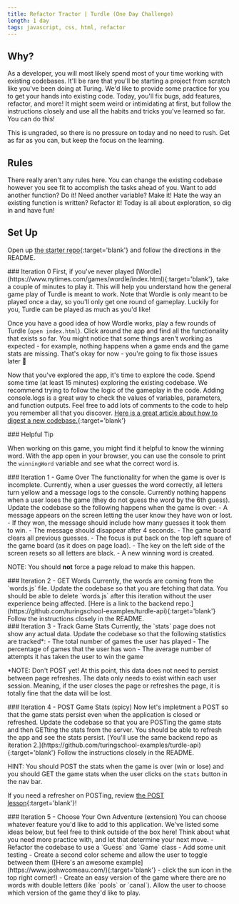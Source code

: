 ```yaml
---
title: Refactor Tractor | Turdle (One Day Challenge)
length: 1 day
tags: javascript, css, html, refactor
---
```


## Why?
As a developer, you will most likely spend most of your time working with existing codebases. It'll be rare that you'll be starting a project from scratch like you've been doing at Turing. We'd like to provide some practice for you to get your hands into existing code. Today, you'll fix bugs, add features, refactor, and more! It might seem weird or intimidating at first, but follow the instructions closely and use all the habits and tricks you've learned so far. You can do this!  

This is ungraded, so there is no pressure on today and no need to rush. Get as far as you can, but keep the focus on the learning.

## Rules
There really aren't any rules here. You can change the existing codebase however you see fit to accomplish the tasks ahead of you. Want to add another function? Do it! Need another variable? Make it! Hate the way an existing function is written? Refactor it! Today is all about exploration, so dig in and have fun!

## Set Up
Open up [the starter repo](https://github.com/turingschool-examples/turdle){:target='blank'} and follow the directions in the README.

<section class="answer">
### Iteration 0
First, if you've never played [Wordle](https://www.nytimes.com/games/wordle/index.html){:target='blank'}, take a couple of minutes to play it. This will help you understand how the general game play of Turdle is meant to work. Note that Wordle is only meant to be played once a day, so you'll only get one round of gameplay. Luckily for you, Turdle can be played as much as you'd like!   

Once you have a good idea of how Wordle works, play a few rounds of Turdle (`open index.html`). Click around the app and find all the functionality that exists so far. You might notice that some things aren't working as expected - for example, nothing happens when a game ends and the game stats are missing. That's okay for now - you're going to fix those issues later 🙂  

Now that you've explored the app, it's time to explore the code. Spend some time (at least 15 minutes) exploring the existing codebase. We recommend trying to follow the logic of the gameplay in the code. Adding console.logs is a great way to check the values of variables, parameters, and function outputs. Feel free to add lots of comments to the code to help you remember all that you discover. [Here is a great article about how to digest a new codebase.](https://dev.to/ericweissman/diving-into-a-new-codebase-4b38){:target='blank'}

<section class="note">
### Helpful Tip

When working on this game, you might find it helpful to know the winning word. With the app open in your browser, you can use the console to print the `winningWord` variable and see what the correct word is.
</section>
</section>
<section class="answer">
### Iteration 1 - Game Over
The functionality for when the game is over is incomplete. Currently, when a user guesses the word correctly, all letters turn yellow and a message logs to the console. Currently nothing happens when a user loses the game (they do not guess the word by the 6th guess). Update the codebase so the following happens when the game is over:
- A message appears on the screen letting the user know they have won or lost.
- If they won, the message should include how many guesses it took them to win.
- The message should disappear after 4 seconds.
- The game board clears all previous guesses.
- The focus is put back on the top left square of the game board (as it does on page load).
- The key on the left side of the screen resets so all letters are black.
- A new winning word is created.  

NOTE: You should **not** force a page reload to make this happen.
</section>
<section class="answer">
### Iteration 2 - GET Words
Currently, the words are coming from the `words.js` file. Update the codebase so that you are fetching that data. You should be able to delete `words.js` after this iteration without the user experience being affected. [Here is a link to the backend repo.](https://github.com/turingschool-examples/turdle-api){:target='blank'} Follow the instructions closely in the README.
</section>
<section class="answer">
### Iteration 3 - Track Game Stats
Currently, the `stats` page does not show any actual data. Update the codebase so that the following statistics are tracked*:
- The total number of games the user has played
- The percentage of games that the user has won
- The average number of attempts it has taken the user to win the game  

*NOTE: Don't POST yet! At this point, this data does not need to persist between page refreshes. The data only needs to exist within each user session. Meaning, if the user closes the page or refreshes the page, it is totally fine that the data will be lost.
</section>
<section class="answer">
### Iteration 4 - POST Game Stats (spicy)
Now let's impletment a POST so that the game stats persist even when the application is closed or refreshed. Update the codebase so that you are POSTing the game stats and then GETting the stats from the server. You should be able to refresh the app and see the stats persist. [You'll use the same backend repo as iteration 2.](https://github.com/turingschool-examples/turdle-api){:target='blank'} Follow the instructions closely in the README.  

HINT: You should POST the stats when the game is over (win or lose) and you should GET the game stats when the user clicks on the `stats` button in the nav bar.

If you need a refresher on POSTing, review [the POST lesson](https://frontend.turing.edu/lessons/module-2/network-requests-posts.html){:target='blank'}!
</section>
<section class="answer">
### Iteration 5 - Choose Your Own Adventure (extension)
You can choose whatever feature you'd like to add to this application. We've listed some ideas below, but feel free to think outside of the box here! Think about what you need more practice with, and let that determine your next move.
- Refactor the codebase to use a `Guess` and `Game` class
- Add some unit testing
- Create a second color scheme and allow the user to toggle between them ([Here's an awesome example](https://www.joshwcomeau.com/){:target='blank'} - click the sun icon in the top right corner!)
- Create an easy version of the game where there are no words with double letters (like `pools` or `canal`). Allow the user to choose which version of the game they'd like to play.
</section>
